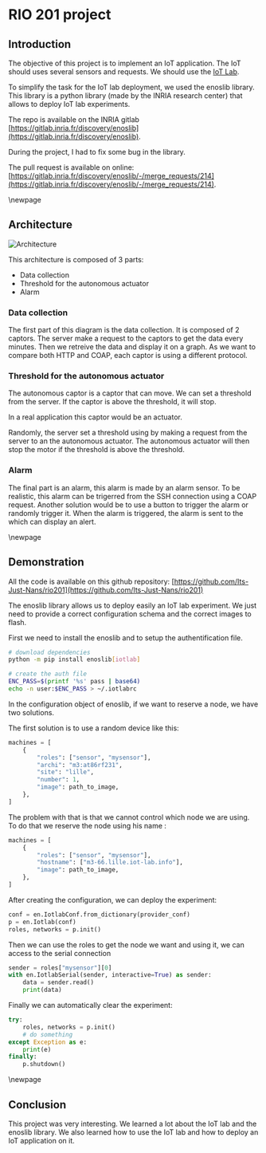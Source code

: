 # RIO 201 project

## Introduction

The objective of this project is to implement an IoT application. The IoT should uses several sensors and requests.
We should use the [IoT Lab](https://www.iot-lab.info/).

To simplify the task for the IoT lab deployment, we used the enoslib library. This library is a python library (made by the INRIA research center) that allows to deploy IoT lab experiments.

The repo is available on the INRIA gitlab [https://gitlab.inria.fr/discovery/enoslib](https://gitlab.inria.fr/discovery/enoslib).

During the project, I had to fix some bug in the library.

The pull request is available on online: [https://gitlab.inria.fr/discovery/enoslib/-/merge_requests/214](https://gitlab.inria.fr/discovery/enoslib/-/merge_requests/214).

\newpage

## Architecture

![Architecture](./img/archi.png)

This architecture is composed of 3 parts:

- Data collection
- Threshold for the autonomous actuator
- Alarm

### Data collection

The first part of this diagram is the data collection. It is composed of 2 captors. The server make a request to the captors to get the data every minutes.
Then we retreive the data and display it on a graph.
As we want to compare both HTTP and COAP, each captor is using a different protocol.

### Threshold for the autonomous actuator

The autonomous captor is a captor that can move. We can set a threshold from the server. If the captor is above the threshold, it will stop.

In a real application this captor would be an actuator.

Randomly, the server set a threshold using by making a request from the server to an the autonomous actuator. The autonomous actuator will then stop the motor if the threshold is above the threshold.

### Alarm

The final part is an alarm, this alarm is made by an alarm sensor. To be realistic, this alarm can be trigerred from the SSH connection using a COAP request. Another solution would be to use a button to trigger the alarm or randomly trigger it.
When the alarm is triggered, the alarm is sent to the which can display an alert.

\newpage

## Demonstration

All the code is available on this github repository: [https://github.com/Its-Just-Nans/rio201](https://github.com/Its-Just-Nans/rio201)

The enoslib library allows us to deploy easily an IoT lab experiment. We just need to provide a correct configuration schema and the correct images to flash.

First we need to install the enoslib and to setup the authentification file.

```sh
# download dependencies
python -m pip install enoslib[iotlab]

# create the auth file
ENC_PASS=$(printf '%s' pass | base64)
echo -n user:$ENC_PASS > ~/.iotlabrc
```

In the configuration object of enoslib, if we want to reserve a node, we have two solutions.

The first solution is to use a random device like this:

```python
machines = [
    {
        "roles": ["sensor", "mysensor"],
        "archi": "m3:at86rf231",
        "site": "lille",
        "number": 1,
        "image": path_to_image,
    },
]
```

The problem with that is that we cannot control which node we are using. To do that we reserve the node using his name :

```python
machines = [
    {
        "roles": ["sensor", "mysensor"],
        "hostname": ["m3-66.lille.iot-lab.info"],
        "image": path_to_image,
    },
]
```

After creating the configuration, we can deploy the experiment:

```python
conf = en.IotlabConf.from_dictionary(provider_conf)
p = en.Iotlab(conf)
roles, networks = p.init()
```

Then we can use the roles to get the node we want and using it, we can access to the serial connection

```python
sender = roles["mysensor"][0]
with en.IotlabSerial(sender, interactive=True) as sender:
    data = sender.read()
    print(data)
```

Finally we can automatically clear the experiment:

```python
try:
    roles, networks = p.init()
    # do something
except Exception as e:
    print(e)
finally:
    p.shutdown()
```

\newpage

## Conclusion

This project was very interesting. We learned a lot about the IoT lab and the enoslib library. We also learned how to use the IoT lab and how to deploy an IoT application on it.
